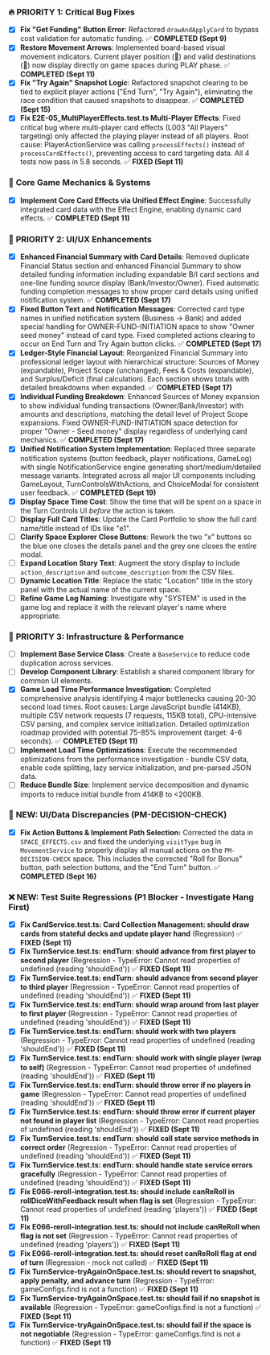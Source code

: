 ### 🔥 **PRIORITY 1: Critical Bug Fixes**
*   [x] **Fix "Get Funding" Button Error**: Refactored `drawAndApplyCard` to bypass cost validation for automatic funding. ✅ **COMPLETED (Sept 9)**
*   [x] **Restore Movement Arrows**: Implemented board-based visual movement indicators. Current player position (📍) and valid destinations (🎯) now display directly on game spaces during PLAY phase. ✅ **COMPLETED (Sept 11)**
*   [x] **Fix "Try Again" Snapshot Logic**: Refactored snapshot clearing to be tied to explicit player actions ("End Turn", "Try Again"), eliminating the race condition that caused snapshots to disappear. ✅ **COMPLETED (Sept 15)**
*   [x] **Fix E2E-05_MultiPlayerEffects.test.ts Multi-Player Effects**: Fixed critical bug where multi-player card effects (L003 "All Players" targeting) only affected the playing player instead of all players. Root cause: PlayerActionService was calling `processEffects()` instead of `processCardEffects()`, preventing access to card targeting data. All 4 tests now pass in 5.8 seconds. ✅ **FIXED (Sept 11)**

### 🎯 **Core Game Mechanics & Systems**
*   [x] **Implement Core Card Effects via Unified Effect Engine**: Successfully integrated card data with the Effect Engine, enabling dynamic card effects. ✅ **COMPLETED (Sept 11)**

### 🎨 **PRIORITY 2: UI/UX Enhancements**
*   [x] **Enhanced Financial Summary with Card Details**: Removed duplicate Financial Status section and enhanced Financial Summary to show detailed funding information including expandable B/I card sections and one-line funding source display (Bank/Investor/Owner). Fixed automatic funding completion messages to show proper card details using unified notification system. ✅ **COMPLETED (Sept 17)**
*   [x] **Fixed Button Text and Notification Messages**: Corrected card type names in unified notification system (Business → Bank) and added special handling for OWNER-FUND-INITIATION space to show "Owner seed money" instead of card type. Fixed completed actions clearing to occur on End Turn and Try Again button clicks. ✅ **COMPLETED (Sept 17)**
*   [x] **Ledger-Style Financial Layout**: Reorganized Financial Summary into professional ledger layout with hierarchical structure: Sources of Money (expandable), Project Scope (unchanged), Fees & Costs (expandable), and Surplus/Deficit (final calculation). Each section shows totals with detailed breakdowns when expanded. ✅ **COMPLETED (Sept 17)**
*   [x] **Individual Funding Breakdown**: Enhanced Sources of Money expansion to show individual funding transactions (Owner/Bank/Investor) with amounts and descriptions, matching the detail level of Project Scope expansions. Fixed OWNER-FUND-INITIATION space detection for proper "Owner - Seed money" display regardless of underlying card mechanics. ✅ **COMPLETED (Sept 17)**
*   [x] **Unified Notification System Implementation**: Replaced three separate notification systems (button feedback, player notifications, GameLog) with single NotificationService engine generating short/medium/detailed message variants. Integrated across all major UI components including GameLayout, TurnControlsWithActions, and ChoiceModal for consistent user feedback. ✅ **COMPLETED (Sept 19)**
*   [x] **Display Space Time Cost**: Show the time that will be spent on a space in the Turn Controls UI *before* the action is taken.
*   [ ] **Display Full Card Titles**: Update the Card Portfolio to show the full card name/title instead of IDs like "e1".
*   [ ] **Clarify Space Explorer Close Buttons**: Rework the two "x" buttons so the blue one closes the details panel and the grey one closes the entire modal.
*   [ ] **Expand Location Story Text**: Augment the story display to include `action_description` and `outcome_description` from the CSV files.
*   [ ] **Dynamic Location Title**: Replace the static "Location" title in the story panel with the actual name of the current space.
*   [ ] **Refine Game Log Naming**: Investigate why "SYSTEM" is used in the game log and replace it with the relevant player's name where appropriate.

### 🔧 **PRIORITY 3: Infrastructure & Performance**
*   [ ] **Implement Base Service Class**: Create a `BaseService` to reduce code duplication across services.
*   [ ] **Develop Component Library**: Establish a shared component library for common UI elements.
*   [x] **Game Load Time Performance Investigation**: Completed comprehensive analysis identifying 4 major bottlenecks causing 20-30 second load times. Root causes: Large JavaScript bundle (414KB), multiple CSV network requests (7 requests, 115KB total), CPU-intensive CSV parsing, and complex service initialization. Detailed optimization roadmap provided with potential 75-85% improvement (target: 4-6 seconds). ✅ **COMPLETED (Sept 11)**
*   [ ] **Implement Load Time Optimizations**: Execute the recommended optimizations from the performance investigation - bundle CSV data, enable code splitting, lazy service initialization, and pre-parsed JSON data.
*   [ ] **Reduce Bundle Size**: Implement service decomposition and dynamic imports to reduce initial bundle from 414KB to <200KB.

### 🐞 **NEW: UI/Data Discrepancies (PM-DECISION-CHECK)**
- [x] **Fix Action Buttons & Implement Path Selection:** Corrected the data in `SPACE_EFFECTS.csv` and fixed the underlying `visitType` bug in `MovementService` to properly display all manual actions on the `PM-DECISION-CHECK` space. This includes the corrected "Roll for Bonus" button, path selection buttons, and the "End Turn" button. ✅ **COMPLETED (Sept 16)**

### ❌ **NEW: Test Suite Regressions (P1 Blocker - Investigate Hang First)**
*   [x] **Fix CardService.test.ts: Card Collection Management: should draw cards from stateful decks and update player hand** (Regression) ✅ **FIXED (Sept 11)**
*   [x] **Fix TurnService.test.ts: endTurn: should advance from first player to second player** (Regression - TypeError: Cannot read properties of undefined (reading 'shouldEnd')) ✅ **FIXED (Sept 11)**
*   [x] **Fix TurnService.test.ts: endTurn: should advance from second player to third player** (Regression - TypeError: Cannot read properties of undefined (reading 'shouldEnd')) ✅ **FIXED (Sept 11)**
*   [x] **Fix TurnService.test.ts: endTurn: should wrap around from last player to first player** (Regression - TypeError: Cannot read properties of undefined (reading 'shouldEnd')) ✅ **FIXED (Sept 11)**
*   [x] **Fix TurnService.test.ts: endTurn: should work with two players** (Regression - TypeError: Cannot read properties of undefined (reading 'shouldEnd')) ✅ **FIXED (Sept 11)**
*   [x] **Fix TurnService.test.ts: endTurn: should work with single player (wrap to self)** (Regression - TypeError: Cannot read properties of undefined (reading 'shouldEnd')) ✅ **FIXED (Sept 11)**
*   [x] **Fix TurnService.test.ts: endTurn: should throw error if no players in game** (Regression - TypeError: Cannot read properties of undefined (reading 'shouldEnd')) ✅ **FIXED (Sept 11)**
*   [x] **Fix TurnService.test.ts: endTurn: should throw error if current player not found in player list** (Regression - TypeError: Cannot read properties of undefined (reading 'shouldEnd')) ✅ **FIXED (Sept 11)**
*   [x] **Fix TurnService.test.ts: endTurn: should call state service methods in correct order** (Regression - TypeError: Cannot read properties of undefined (reading 'shouldEnd')) ✅ **FIXED (Sept 11)**
*   [x] **Fix TurnService.test.ts: endTurn: should handle state service errors gracefully** (Regression - TypeError: Cannot read properties of undefined (reading 'shouldEnd')) ✅ **FIXED (Sept 11)**
*   [x] **Fix E066-reroll-integration.test.ts: should include canReRoll in rollDiceWithFeedback result when flag is set** (Regression - TypeError: Cannot read properties of undefined (reading 'players')) ✅ **FIXED (Sept 11)**
*   [x] **Fix E066-reroll-integration.test.ts: should not include canReRoll when flag is not set** (Regression - TypeError: Cannot read properties of undefined (reading 'players')) ✅ **FIXED (Sept 11)**
*   [x] **Fix E066-reroll-integration.test.ts: should reset canReRoll flag at end of turn** (Regression - mock not called) ✅ **FIXED (Sept 11)**
*   [x] **Fix TurnService-tryAgainOnSpace.test.ts: should revert to snapshot, apply penalty, and advance turn** (Regression - TypeError: gameConfigs.find is not a function) ✅ **FIXED (Sept 11)**
*   [x] **Fix TurnService-tryAgainOnSpace.test.ts: should fail if no snapshot is available** (Regression - TypeError: gameConfigs.find is not a function) ✅ **FIXED (Sept 11)**
*   [x] **Fix TurnService-tryAgainOnSpace.test.ts: should fail if the space is not negotiable** (Regression - TypeError: gameConfigs.find is not a function) ✅ **FIXED (Sept 11)**